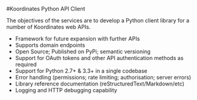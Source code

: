 #Koordinates Python API Client

The objectives of the services are to develop a Python client library for a number of Koordinates web
APIs.
 * Framework for future expansion with further APIs
 * Supports domain endpoints
 * Open Source; Published on PyPi; semantic versioning
 * Support for OAuth tokens and other API authentication methods as required
 * Support for Python 2.7+ & 3.3+ in a single codebase
 * Error handling (permissions; rate limiting; authorisation; server errors)
 * Library reference documentation (reStructuredText/Markdown/etc)
 * Logging and HTTP debugging capability
